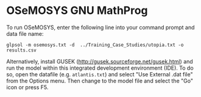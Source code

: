# OSeMOSYS GNU MathProg

To run OSeMOSYS, enter the following line into your command prompt and 
data file name:

    glpsol -m osemosys.txt -d  ../Training_Case_Studies/utopia.txt -o results.csv

Alternatively, install GUSEK (http://gusek.sourceforge.net/gusek.html) 
and run the model within this integrated development environment (IDE).
To do so, open the datafile (e.g. `atlantis.txt`) and 
select "Use External .dat file" from the Options menu.
Then change to the model file and select the "Go" icon or press F5.
